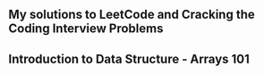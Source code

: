 ## My solutions to LeetCode and Cracking the Coding Interview Problems
## Introduction to Data Structure - Arrays 101
